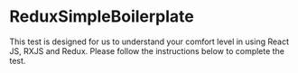 # ReduxSimpleBoilerplate

This test is designed for us to understand your comfort level in using React JS, RXJS and Redux. Please follow the instructions below to complete the test.
